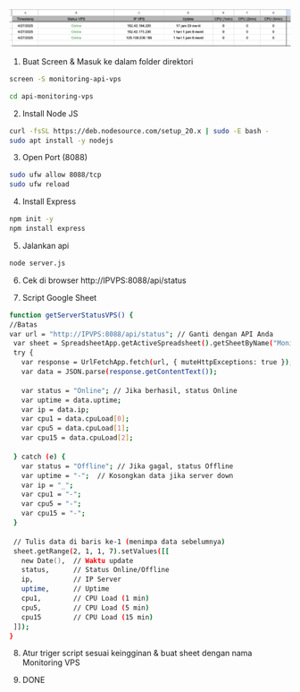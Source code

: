 
![Alt Text](./assets/image.png)

1. Buat Screen & Masuk ke dalam folder direktori

```bash
screen -S monitoring-api-vps
```
```bash
cd api-monitoring-vps
```

2. Install Node JS
```bash
curl -fsSL https://deb.nodesource.com/setup_20.x | sudo -E bash -
sudo apt install -y nodejs
```

3. Open Port (8088)
 ```bash  
sudo ufw allow 8088/tcp
sudo ufw reload
```

4. Install Express
 ```bash
npm init -y
npm install express
```
5. Jalankan api
 ```bash
node server.js
```

6. Cek di browser http://IPVPS:8088/api/status

7. Script Google Sheet
 ```bash
function getServerStatusVPS() {
//Batas
var url = "http://IPVPS:8088/api/status"; // Ganti dengan API Anda
  var sheet = SpreadsheetApp.getActiveSpreadsheet().getSheetByName("Monitoring VPS");
  try {
    var response = UrlFetchApp.fetch(url, { muteHttpExceptions: true }); // Tangani error
    var data = JSON.parse(response.getContentText());

    var status = "Online"; // Jika berhasil, status Online
    var uptime = data.uptime;
    var ip = data.ip;
    var cpu1 = data.cpuLoad[0];
    var cpu5 = data.cpuLoad[1];
    var cpu15 = data.cpuLoad[2];

  } catch (e) {
    var status = "Offline"; // Jika gagal, status Offline
    var uptime = "-";  // Kosongkan data jika server down
    var ip = "_";
    var cpu1 = "-";
    var cpu5 = "-";
    var cpu15 = "-";
  }

  // Tulis data di baris ke-1 (menimpa data sebelumnya)
  sheet.getRange(2, 1, 1, 7).setValues([[
    new Date(),  // Waktu update
    status,      // Status Online/Offline
    ip,          // IP Server
    uptime,      // Uptime
    cpu1,        // CPU Load (1 min)
    cpu5,        // CPU Load (5 min)
    cpu15        // CPU Load (15 min)
  ]]);
}
```
8. Atur triger script sesuai keingginan & buat sheet dengan nama Monitoring VPS

9. DONE

